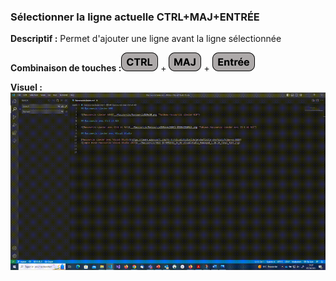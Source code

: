 ### Sélectionner la ligne actuelle CTRL+MAJ+ENTRÉE ###
**Descriptif :** Permet d'ajouter une ligne avant la ligne sélectionnée

**Combinaison de touches :**![ctrl](../touches/CTRL.png) + ![maj](../touches/MAJ.png) + ![entree](../touches/ENTREE.png)

**Visuel :** ![Sélectionner la ligne actuelle CTRL+MAJ+ENTRÉE](./gifs/CTRL-MAJ-ENTREE.gif)
